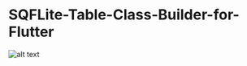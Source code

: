 # SQFLite-Table-Class-Builder-for-Flutter
![alt text](https://github.com/[username]/[reponame]/blob/[branch]/image.jpg?raw=true)
